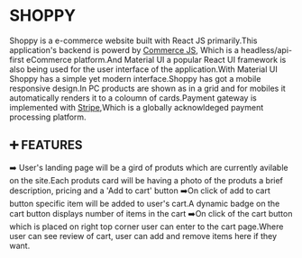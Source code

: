 # SHOPPY
Shoppy is a e-commerce website built with React JS primarily.This application's backend is powerd by [Commerce JS](https://commercejs.com/), Which is a headless/api-first eCommerce platform.And Material UI a popular React UI framework is also being used for the user interface of the application.With Material UI Shoppy has a simple yet modern interface.Shoppy has got a mobile responsive design.In PC products are shown as in a grid and for mobiles it automatically renders it to a coloumn of cards.Payment gateway is implemented with [Stripe](stripe.com),Which is a globally acknowldeged payment processing platform.

## :heavy_plus_sign: FEATURES
:arrow_right: User's landing page will be a gird of produts which are currently avilable on the site.Each produts card will be having a photo of the produts a brief description, pricing and a 'Add to cart' button  :arrow_right:On click of add to cart button specific item will be added to user's cart.A dynamic badge on the cart button displays number of items in the cart  :arrow_right:On click of the cart button which is placed on right top corner user can enter to the cart page.Where user can see review of cart, user can add and remove items here if they want. 
